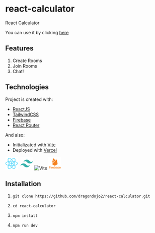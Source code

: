 # react-calculator
React Calculator

You can use it by clicking [here](https://github.com/remix-run/react-router#readme "Check out the project!")

## Features
1. Create Rooms
2. Join Rooms
3. Chat!

## Technologies
Project is created with:
* [ReactJS](https://reactjs.org/ "React Homepage")
* [TailwindCSS](https://tailwindcss.com/ "Tailwind Homepage")
* [Firebase](https://firebase.google.com/ "Firebase Homepage")
* [React Router](https://github.com/remix-run/react-router#readme "React Router Homepage")


And also:
* Initializated with [Vite](https://vitejs.dev/ "Vite Homepage")
* Deployed with [Vercel](https://vercel.com/ "Vercel Homepage")

<div>
  <img src="https://github.com/devicons/devicon/blob/master/icons/react/react-original.svg" title="React" alt="React" width="40" height="40"/>&nbsp;
  <img src="https://github.com/devicons/devicon/blob/master/icons/tailwindcss/tailwindcss-plain.svg" title="Tailwindcss" width="40" width="40">
  <img src="https://vitejs.dev/logo.svg" title="Vite" width="40" width="40">
  <img src="https://github.com/devicons/devicon/blob/master/icons/firebase/firebase-plain-wordmark.svg" title="Tailwindcss" width="40" width="40">
  

## Installation

1. `git clone https://github.com/dragondojo2/react-calculator.git`

2. `cd react-calculator`

3. `npm install`

3. `npm run dev`